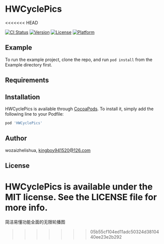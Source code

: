 # HWCyclePics
<<<<<<< HEAD

[![CI Status](https://img.shields.io/travis/wozaizhelishua/HWCyclePics.svg?style=flat)](https://travis-ci.org/wozaizhelishua/HWCyclePics)
[![Version](https://img.shields.io/cocoapods/v/HWCyclePics.svg?style=flat)](https://cocoapods.org/pods/HWCyclePics)
[![License](https://img.shields.io/cocoapods/l/HWCyclePics.svg?style=flat)](https://cocoapods.org/pods/HWCyclePics)
[![Platform](https://img.shields.io/cocoapods/p/HWCyclePics.svg?style=flat)](https://cocoapods.org/pods/HWCyclePics)

## Example

To run the example project, clone the repo, and run `pod install` from the Example directory first.

## Requirements

## Installation

HWCyclePics is available through [CocoaPods](https://cocoapods.org). To install
it, simply add the following line to your Podfile:

```ruby
pod 'HWCyclePics'
```

## Author

wozaizhelishua, kingboy941520@126.com

## License

HWCyclePics is available under the MIT license. See the LICENSE file for more info.
=======
简洁易懂功能全面的无限轮播图
>>>>>>> 05b55cf104ed11adc50324d3810440ee23e2b292
